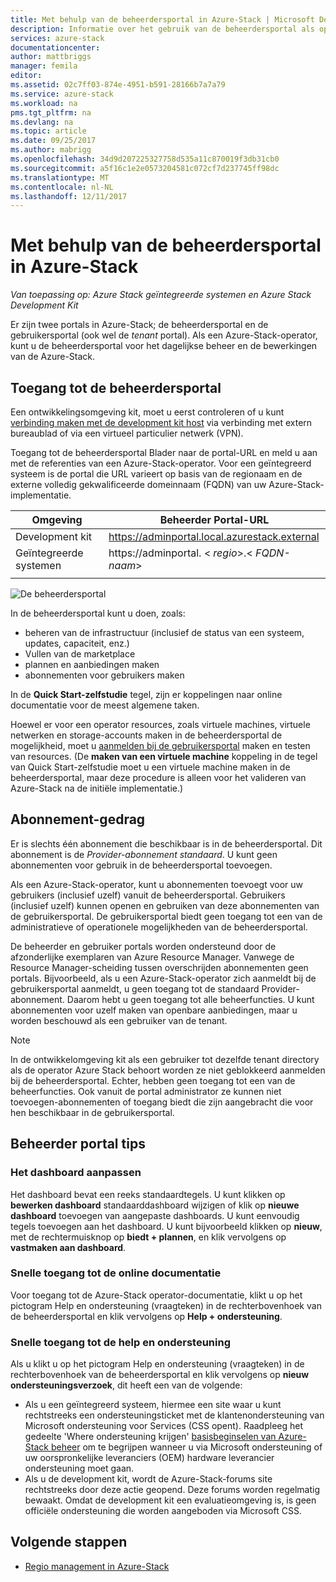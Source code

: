 ```yaml
---
title: Met behulp van de beheerdersportal in Azure-Stack | Microsoft Docs
description: Informatie over het gebruik van de beheerdersportal als operator Azure-Stack.
services: azure-stack
documentationcenter: 
author: mattbriggs
manager: femila
editor: 
ms.assetid: 02c7ff03-874e-4951-b591-28166b7a7a79
ms.service: azure-stack
ms.workload: na
pms.tgt_pltfrm: na
ms.devlang: na
ms.topic: article
ms.date: 09/25/2017
ms.author: mabrigg
ms.openlocfilehash: 34d9d207225327758d535a11c870019f3db31cb0
ms.sourcegitcommit: a5f16c1e2e0573204581c072cf7d237745ff98dc
ms.translationtype: MT
ms.contentlocale: nl-NL
ms.lasthandoff: 12/11/2017
---
```

# <a name="using-the-administrator-portal-in-azure-stack"></a>Met behulp van de beheerdersportal in Azure-Stack

*Van toepassing op: Azure Stack geïntegreerde systemen en Azure Stack Development Kit*

Er zijn twee portals in Azure-Stack; de beheerdersportal en de gebruikersportal (ook wel de *tenant* portal). Als een Azure-Stack-operator, kunt u de beheerdersportal voor het dagelijkse beheer en de bewerkingen van de Azure-Stack. 

## <a name="access-the-administrator-portal"></a>Toegang tot de beheerdersportal

Een ontwikkelingsomgeving kit, moet u eerst controleren of u kunt [verbinding maken met de development kit host](azure-stack-connect-azure-stack.md) via verbinding met extern bureaublad of via een virtueel particulier netwerk (VPN).

Toegang tot de beheerdersportal Blader naar de portal-URL en meld u aan met de referenties van een Azure-Stack-operator. Voor een geïntegreerd systeem is de portal die URL varieert op basis van de regionaam en de externe volledig gekwalificeerde domeinnaam (FQDN) van uw Azure-Stack-implementatie.

| Omgeving | Beheerder Portal-URL |   
| -- | -- | 
| Development kit| https://adminportal.local.azurestack.external  |
| Geïntegreerde systemen | https://adminportal. &lt; *regio*&gt;.&lt; *FQDN-naam*&gt; | 
| | |

 ![De beheerdersportal](media/azure-stack-manage-portals/image1.png)

In de beheerdersportal kunt u doen, zoals:

* beheren van de infrastructuur (inclusief de status van een systeem, updates, capaciteit, enz.)
* Vullen van de marketplace
* plannen en aanbiedingen maken
* abonnementen voor gebruikers maken

In de **Quick Start-zelfstudie** tegel, zijn er koppelingen naar online documentatie voor de meest algemene taken.
 
Hoewel er voor een operator resources, zoals virtuele machines, virtuele netwerken en storage-accounts maken in de beheerdersportal de mogelijkheid, moet u [aanmelden bij de gebruikersportal](user/azure-stack-use-portal.md) maken en testen van resources. (De **maken van een virtuele machine** koppeling in de tegel van Quick Start-zelfstudie moet u een virtuele machine maken in de beheerdersportal, maar deze procedure is alleen voor het valideren van Azure-Stack na de initiële implementatie.)

## <a name="subscription-behavior"></a>Abonnement-gedrag
 
Er is slechts één abonnement die beschikbaar is in de beheerdersportal. Dit abonnement is de *Provider-abonnement standaard*. U kunt geen abonnementen voor gebruik in de beheerdersportal toevoegen.

Als een Azure-Stack-operator, kunt u abonnementen toevoegt voor uw gebruikers (inclusief uzelf) vanuit de beheerdersportal. Gebruikers (inclusief uzelf) kunnen openen en gebruiken van deze abonnementen van de gebruikersportal. De gebruikersportal biedt geen toegang tot een van de administratieve of operationele mogelijkheden van de beheerdersportal.

De beheerder en gebruiker portals worden ondersteund door de afzonderlijke exemplaren van Azure Resource Manager. Vanwege de Resource Manager-scheiding tussen overschrijden abonnementen geen portals. Bijvoorbeeld, als u een Azure-Stack-operator zich aanmeldt bij de gebruikersportal aanmeldt, u geen toegang tot de standaard Provider-abonnement. Daarom hebt u geen toegang tot alle beheerfuncties. U kunt abonnementen voor uzelf maken van openbare aanbiedingen, maar u worden beschouwd als een gebruiker van de tenant.

  >[!NOTE]
  In de ontwikkelomgeving kit als een gebruiker tot dezelfde tenant directory als de operator Azure Stack behoort worden ze niet geblokkeerd aanmelden bij de beheerdersportal. Echter, hebben geen toegang tot een van de beheerfuncties. Ook vanuit de portal administrator ze kunnen niet toevoegen-abonnementen of toegang biedt die zijn aangebracht die voor hen beschikbaar in de gebruikersportal.

## <a name="administrator-portal-tips"></a>Beheerder portal tips

### <a name="customize-the-dashboard"></a>Het dashboard aanpassen

Het dashboard bevat een reeks standaardtegels. U kunt klikken op **bewerken dashboard** standaarddashboard wijzigen of klik op **nieuwe dashboard** toevoegen van aangepaste dashboards. U kunt eenvoudig tegels toevoegen aan het dashboard. U kunt bijvoorbeeld klikken op **nieuw**, met de rechtermuisknop op **biedt + plannen**, en klik vervolgens op **vastmaken aan dashboard**.

### <a name="quick-access-to-online-documentation"></a>Snelle toegang tot de online documentatie

Voor toegang tot de Azure-Stack operator-documentatie, klikt u op het pictogram Help en ondersteuning (vraagteken) in de rechterbovenhoek van de beheerdersportal en klik vervolgens op **Help + ondersteuning**.

### <a name="quick-access-to-help-and-support"></a>Snelle toegang tot de help en ondersteuning

Als u klikt u op het pictogram Help en ondersteuning (vraagteken) in de rechterbovenhoek van de beheerdersportal en klik vervolgens op **nieuw ondersteuningsverzoek**, dit heeft een van de volgende:

- Als u een geïntegreerd systeem, hiermee een site waar u kunt rechtstreeks een ondersteuningsticket met de klantenondersteuning van Microsoft ondersteuning voor Services (CSS opent). Raadpleeg het gedeelte 'Where ondersteuning krijgen' [basisbeginselen van Azure-Stack beheer](azure-stack-manage-basics.md) om te begrijpen wanneer u via Microsoft ondersteuning of uw oorspronkelijke leveranciers (OEM) hardware leverancier ondersteuning moet gaan.
- Als u de development kit, wordt de Azure-Stack-forums site rechtstreeks door deze actie geopend. Deze forums worden regelmatig bewaakt. Omdat de development kit een evaluatieomgeving is, is geen officiële ondersteuning die worden aangeboden via Microsoft CSS.

## <a name="next-steps"></a>Volgende stappen

- [Regio management in Azure-Stack](azure-stack-region-management.md)
